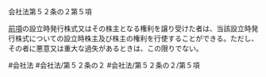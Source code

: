 会社法第５２条の２第５項

[前項](会社法＿＿＿＿第５２条の２第４項)の設立時発行株式又はその株主となる権利を譲り受けた者は、当該設立時発行株式についての設立時株主及び株主の権利を行使することができる。ただし、その者に悪意又は重大な過失があるときは、この限りでない。

#会社法
#会社法/第５２条の２
#会社法/第５２条の２/第５項
